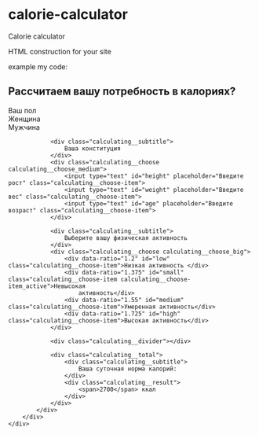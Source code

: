 # calorie-calculator
Calorie calculator 

HTML construction for your site 

example my code:

<div class="calculating">
        <div class="container">
            <h2 class="title">Рассчитаем вашу потребность в калориях?
            </h2>
            <div class="calculating__field">
                <div class="calculating__subtitle">
                    Ваш пол
                </div>
                <div class="calculating__choose" id="gender">
                    <div id="famele"  class="calculating__choose-item calculating__choose-item_active">Женщина</div>
                    <div id="male" class="calculating__choose-item">Мужчина</div>
                </div>

                <div class="calculating__subtitle">
                    Ваша конституция
                </div>
                <div class="calculating__choose calculating__choose_medium">
                    <input type="text" id="height" placeholder="Введите рост" class="calculating__choose-item">
                    <input type="text" id="weight" placeholder="Введите вес" class="calculating__choose-item">
                    <input type="text" id="age" placeholder="Введите возраст" class="calculating__choose-item">
                </div>

                <div class="calculating__subtitle">
                    Выберите вашу физическая активность
                </div>
                <div class="calculating__choose calculating__choose_big">
                    <div data-ratio="1.2" id="low" class="calculating__choose-item">Низкая активность </div>
                    <div data-ratio="1.375" id="small" class="calculating__choose-item calculating__choose-item_active">Невысокая
                        активность</div>
                    <div data-ratio="1.55" id="medium" class="calculating__choose-item">Умеренная активность</div>
                    <div data-ratio="1.725" id="high" class="calculating__choose-item">Высокая активность</div>
                </div>

                <div class="calculating__divider"></div>

                <div class="calculating__total">
                    <div class="calculating__subtitle">
                        Ваша суточная норма калорий:
                    </div>
                    <div class="calculating__result">
                        <span>2700</span> ккал
                    </div>
                </div>
            </div>
        </div>
    </div>
